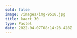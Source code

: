 ```yaml
---
sold: false
image: /images/img-9518.jpg
title: kaart 30
type: Pastel
date: 2022-04-07T08:14:23.428Z
---
```

